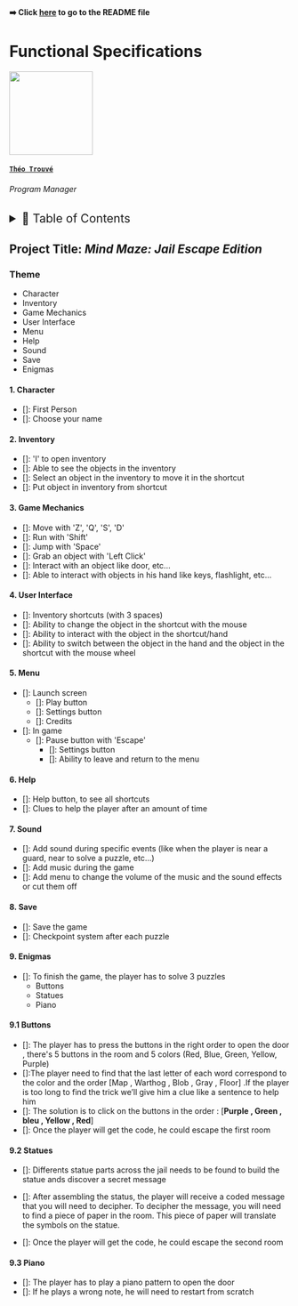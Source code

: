 #### ➡️ Click [here](https://github.com/algosup/2022-2023-project-4-game-design-Team-1/blob/main/README.md) to go to the README file

# Functional Specifications

<img src="https://avatars.githubusercontent.com/u/71769486?v=4" width="150">

#### [**`Théo Trouvé`**](https://github.com/TheoTr)

###### *Program Manager*

<details>
<summary style="font-size:150%">
  📖 Table of Contents
</summary>

- [Functional Specifications](#functional-specifications)
      - [**`Théo Trouvé`**](#théo-trouvé)
          - [*Program Manager*](#program-manager)
  - [Mind Maze: Jail Escape Edition](#mind-maze-jail-escape-edition)
    - [Theme](#theme)
    - [Potatoe](#potatoe)
      - [1. Character](#1-character)
      - [2. Inventory](#2-inventory)
      - [3. Game Mechanics](#3-game-mechanics)
      - [4. User Interface](#4-user-interface)
      - [5. Menu](#5-menu)
      - [6. Help](#6-help)
      - [7. Sound](#7-sound)
      - [8. Save](#8-save)

</details>

## Project Title: *Mind Maze: Jail Escape Edition*

### Theme

- Character
- Inventory
- Game Mechanics
- User Interface
- Menu
- Help
- Sound
- Save
- Enigmas

#### 1. Character

- []: First Person
- []: Choose your name

#### 2. Inventory

- []: 'I' to open inventory
- []: Able to see the objects in the inventory
- []: Select an object in the inventory to move it in the shortcut
- []: Put object in inventory from shortcut

#### 3. Game Mechanics

- []: Move with 'Z', 'Q', 'S', 'D'
- []: Run with 'Shift'
- []: Jump with 'Space'
- []: Grab an object with 'Left Click'
- []: Interact with an object like door, etc...
- []: Able to interact with objects in his hand like keys, flashlight, etc...

#### 4. User Interface

- []: Inventory shortcuts (with 3 spaces)
- []: Ability to change the object in the shortcut with the mouse 
- []: Ability to interact with the object in the shortcut/hand
- []: Ability to switch between the object in the hand and the object in the shortcut with the mouse wheel

#### 5. Menu

- []: Launch screen
  - []: Play button
  - []: Settings button
  - []: Credits
- []: In game
  - []: Pause button with 'Escape'
    - []: Settings button
    - []: Ability to leave and return to the menu

#### 6. Help

- []: Help button, to see all shortcuts
- []: Clues to help the player after an amount of time

#### 7. Sound

- []: Add sound during specific events (like when the player is near a guard, near to solve a puzzle, etc...)
- []: Add music during the game
- []: Add menu to change the volume of the music and the sound effects or cut them off

#### 8. Save

- []: Save the game
- []: Checkpoint system after each puzzle

#### 9. Enigmas

- []: To finish the game, the player has to solve 3 puzzles 
    - Buttons
    - Statues
    - Piano

#### 9.1 Buttons

- []: The player has to press the buttons in the right order to open the door , there's 5 buttons in the room and 5 colors (Red, Blue, Green, Yellow, Purple)
- []:The player need to find that the last letter of each word correspond to the color and the order [Map , Warthog , Blob , Gray , Floor] .If the player is too long to find the trick we’ll give him a clue like a sentence to help him
- []: The solution is to click on the buttons in the order : [**Purple , Green , bleu , Yellow , Red**]
- []: Once the player will get the code, he could escape the first room


#### 9.2 Statues

- []: Differents statue parts across the jail needs to be found to build the statue ands discover a secret message

- []: After assembling the status, the player will receive a coded message that you will need to decipher. 
To decipher the message, you will need to find a piece of paper in the room.
This piece of paper will translate the symbols on the statue.

- []: Once the player will get the code, he could escape the second room

#### 9.3 Piano

- []: The player has to play a piano  pattern to open the door
- []: If he plays a wrong note, he will need to restart from scratch